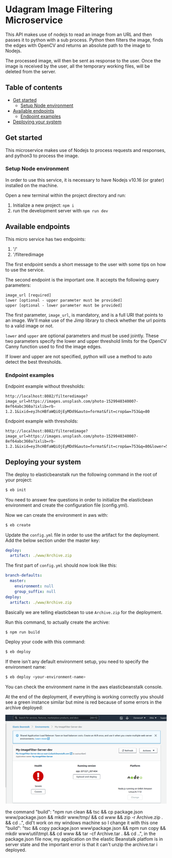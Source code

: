 # Udagram Image Filtering Microservice

This API makes use of nodejs to read an image from an URL and then passes it to python with a sub process. Python then filters the image, finds the edges with OpenCV and returns an absolute path to the image to Nodejs.

The processed image, will then be sent as response to the user. Once the image is received by the user, all the temporary working files, will be deleted from the server.

## Table of contents
+ [Get started](#get-started)
  * [Setup Node environment](#setup-node-environment)
+ [Available endpoints](#availabe-endpoints)
  * [Endpoint examples](#endpoint-examples)
+ [Deploying your system](#deploying-your-system)



## Get started
This microservice makes use of Nodejs to process requests and responses, and python3 to process the image.


### Setup Node environment

In order to use this service, it is necessary to have Nodejs v10.16 (or grater) installed on the machine.

Open a new terminal within the project directory and run:

1. Initialize a new project: `npm i`
2. run the development server with `npm run dev`

## Available endpoints

This micro service has two endpoints:
1. '/'
2. '/filteredimage

The first endpoint sends a short message to the user with some tips on how to use the service.

The second endpoint is the important one. It accepts the following query parameters:

```
image_url [required]
lower [optional - upper parameter must be provided]
upper [optional - lower parameter must be provided]
```

The first parameter, `image_url`, is mandatory, and is a full URI that points to an image.
We'll make use of the Jimp library to check whether the url points to a valid image or not.

`lower` and `upper` are optional parameters and must be used jointly. These two parameters specify the lower and upper threshold limits for the OpenCV Canny function used to find the image edges.

If lower and upper are not specified, python will use a method to auto detect the best thresholds.

### Endpoint examples

Endpoint example without thresholds:
```
http://localhost:8082/filteredimage?image_url=https://images.unsplash.com/photo-1529940340007-8ef64abc360a?ixlib=rb-1.2.1&ixid=eyJhcHBfaWQiOjEyMDd9&auto=format&fit=crop&w=753&q=80
```

Endpoint example with thresholds:
```
http://localhost:8082/filteredimage?image_url=https://images.unsplash.com/photo-1529940340007-8ef64abc360a?ixlib=rb-1.2.1&ixid=eyJhcHBfaWQiOjEyMDd9&auto=format&fit=crop&w=753&q=80&lower=50&upper=200
```

## Deploying your system

The deploy to elasticbeanstalk run the following command in the root of your project:
```sh
$ eb init
```
You need to answer few questions in order to initialize the elasticbean environment and create the configuration file (config.yml).

Now we can create the environment in aws with:
```sh
$ eb create
```

Update the `config.yml` file in order to use the artifact for the deployment. Add the below section under the master key:

```yml
deploy:
  artifact: ./www/Archive.zip
```

The first part of `config.yml` should now look like this:

```yml
branch-defaults:
  master:
    environment: null
    group_suffix: null
deploy:
  artifact: ./www/Archive.zip
```

Basically we are telling elasticbean to use `Archive.zip` for the deployment.

Run this command, to actually create the archive:
```sh
$ npm run build
```

Deploy your code with this command:
```sh
$ eb deploy
```

If there isn't any default environment setup, you need to specify the environment name:

```sh
$ eb deploy <your-environment-name>
```

You can check the environment name in the aws elasticbeanstalk console.

At the end of the deployment, if everything is working correctly you should see a green instance similar but mine is red because of some errors in the archive deployed:

![alt eb deployed](edeployedimage/deployed.png)

the command "build": "npm run clean && tsc && cp package.json www/package.json && mkdir www/tmp/ && cd www && zip -r Archive.zip . && cd ..", did't work on my windows machine so
I change it with this one "build": "tsc && copy package.json www\\package.json && npm run copy && mkdir www\\util\\tmp\\ && cd www && tar -cf Archive.tar . && cd ..", in the package.json file
now, my application on the elastic Beanstalk platfom is in server state and the important error is that it can't unzip the archive.tar i deployed.
